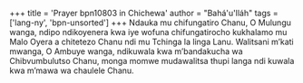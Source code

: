 +++
title = 'Prayer bpn10803 in Chichewa'
author = "Bahá'u'lláh"
tags = ['lang-ny', 'bpn-unsorted']
+++
Ndauka mu chifungatiro Chanu, O Mulungu wanga, ndipo ndikoyenera kwa iye wofuna chifungatirocho kukhalamo mu Malo Oyera a chitetezo Chanu ndi mu Tchinga la linga Lanu.  Walitsani m’kati mwanga, O 
Ambuye wanga, ndikuwala kwa m’bandakucha wa Chibvumbulutso Chanu, monga momwe mudawalitsa thupi langa ndi kuwala kwa m’mawa wa chaulele Chanu.
